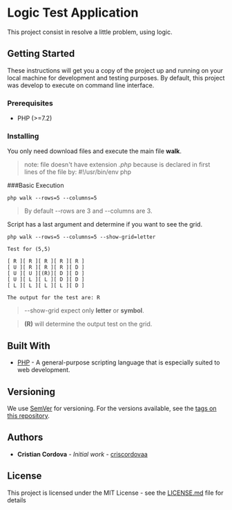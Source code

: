 # Logic Test Application

This project consist in resolve a little problem, using logic.

## Getting Started

These instructions will get you a copy of the project up and running on your local machine for development and testing purposes.
By default, this project was develop to execute on command line interface.

### Prerequisites

* PHP (>=7.2)


### Installing

You only need download files and execute the main file **walk**.

>note: file doesn't have extension *.php* because is declared in first lines of the file by: #!/usr/bin/env php

###Basic Execution
```
php walk --rows=5 --columns=5
```
>By default --rows are 3 and --columns are 3.

Script has a last argument and determine if you want to see the grid.
```
php walk --rows=5 --columns=5 --show-grid=letter

Test for (5,5)

[ R ][ R ][ R ][ R ][ R ] 
[ U ][ R ][ R ][ R ][ D ] 
[ U ][ U ][(R)][ D ][ D ] 
[ U ][ L ][ L ][ D ][ D ] 
[ L ][ L ][ L ][ L ][ D ] 

The output for the test are: R

```
>--show-grid expect only **letter** or **symbol**.

> **(R)** will determine the output test on the grid.

## Built With

* [PHP](https://www.php.net/) - A general-purpose scripting language that is especially suited to web development.

## Versioning

We use [SemVer](http://semver.org/) for versioning. For the versions available, see the [tags on this repository](https://github.com/your/project/tags). 

## Authors

* **Cristian Cordova** - *Initial work* - [criscordovaa](https://github.com/criscordovaa)

## License

This project is licensed under the MIT License - see the [LICENSE.md](LICENSE.md) file for details
